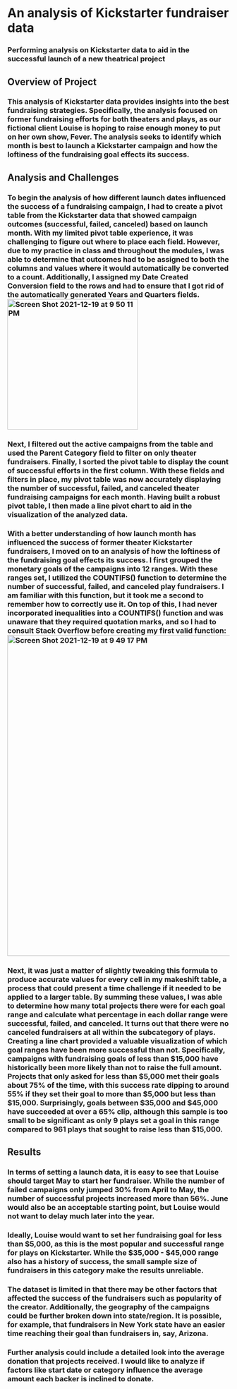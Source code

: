 # An analysis of Kickstarter fundraiser data
### Performing analysis on Kickstarter data to aid in the successful launch of a new theatrical project

## Overview of Project
### This analysis of Kickstarter data provides insights into the best fundraising strategies. Specifically, the analysis focused on former fundraising efforts for both theaters and plays, as our fictional client Louise is hoping to raise enough money to put on her own show, Fever. The analysis seeks to identify which month is best to launch a Kickstarter campaign and how the loftiness of the fundraising goal effects its success.

## Analysis and Challenges
### To begin the analysis of how different launch dates influenced the success of a fundraising campaign, I had to create a pivot table from the Kickstarter data that showed campaign outcomes (successful, failed, canceled) based on launch month. With my limited pivot table experience, it was challenging to figure out where to place each field. However, due to my practice in class and throughout the modules, I was able to determine that outcomes had to be assigned to both the columns and values where it would automatically be converted to a count. Additionally, I assigned my Date Created Conversion field to the rows and had to ensure that I got rid of the automatically generated Years and Quarters fields.<img width="296" alt="Screen Shot 2021-12-19 at 9 50 11 PM" src="https://user-images.githubusercontent.com/95303422/146705848-6e72dd76-f37a-4752-8ef6-55ca81defbeb.png">
### Next, I filtered out the active campaigns from the table and used the Parent Category field to filter on only theater fundraisers. Finally, I sorted the pivot table to display the count of successful efforts in the first column. With these fields and filters in place, my pivot table was now accurately displaying the number of successful, failed, and canceled theater fundraising campaigns for each month. Having built a robust pivot table, I then made a line pivot chart to aid in the visualization of the analyzed data.
### With a better understanding of how launch month has influenced the success of former theater Kickstarter fundraisers, I moved on to an analysis of how the loftiness of the fundraising goal effects its success. I first grouped the monetary goals of the campaigns into 12 ranges. With these ranges set, I utilized the COUNTIFS() function to determine the number of successful, failed, and canceled play fundraisers. I am familiar with this function, but it took me a second to remember how to correctly use it. On top of this, I had never incorporated inequalities into a COUNTIFS() function and was unaware that they required quotation marks, and so I had to consult Stack Overflow before creating my first valid function:  <img width="728" alt="Screen Shot 2021-12-19 at 9 49 17 PM" src="https://user-images.githubusercontent.com/95303422/146705890-97958a3e-8438-4b60-ba76-b0756119670a.png">
### Next, it was just a matter of slightly tweaking this formula to produce accurate values for every cell in my makeshift table, a process that could present a time challenge if it needed to be applied to a larger table. By summing these values, I was able to determine how many total projects there were for each goal range and calculate what percentage in each dollar range were successful, failed, and canceled. It turns out that there were no canceled fundraisers at all within the subcategory of plays. Creating a line chart provided a valuable visualization of which goal ranges have been more successful than not. Specifically, campaigns with fundraising goals of less than $15,000 have historically been more likely than not to raise the full amount. Projects that only asked for less than $5,000 met their goals about 75% of the time, with this success rate dipping to around 55% if they set their goal to more than $5,000 but less than $15,000. Surprisingly, goals between $35,000 and $45,000 have succeeded at over a 65% clip, although this sample is too small to be significant as only 9 plays set a goal in this range compared to 961 plays that sought to raise less than $15,000.

## Results
### In terms of setting a launch data, it is easy to see that Louise should target May to start her fundraiser. While the number of failed campaigns only jumped 30% from April to May, the number of successful projects increased more than 56%. June would also be an acceptable starting point, but Louise would not want to delay much later into the year. 
### Ideally, Louise would want to set her fundraising goal for less than $5,000, as this is the most popular and successful range for plays on Kickstarter. While the $35,000 - $45,000 range also has a history of success, the small sample size of fundraisers in this category make the results unreliable.
### The dataset is limited in that there may be other factors that affected the success of the fundraisers such as popularity of the creator. Additionally, the geography of the campaigns could be further broken down into state/region. It is possible, for example, that fundraisers in New York state have an easier time reaching their goal than fundraisers in, say, Arizona.
### Further analysis could include a detailed look into the average donation that projects received. I would like to analyze if factors like start date or category influence the average amount each backer is inclined to donate.
